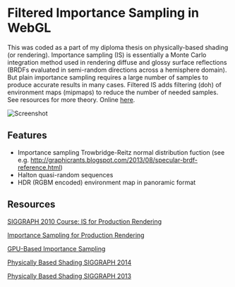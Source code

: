 Filtered Importance Sampling in WebGL
=====================================

This was coded as a part of my diploma thesis on physically-based shading (or rendering).
Importance sampling (IS) is essentially a Monte Carlo integration method used in rendering
diffuse and glossy surface reflections (BRDFs evaluated in semi-random directions across a hemisphere domain).
But plain importance sampling requires a large number of samples to produce accurate
results in many cases. Filtered IS adds filtering (doh) of environment maps (mipmaps)
to reduce the number of needed samples.
See resources for more theory. Online [here](http://matejd.github.io/filtered-is/).

![Screenshot](http://matejd.github.io/filtered-is/walt-importance-sampling.png)


Features
--------

- Importance sampling Trowbridge-Reitz normal distribution fuction (see e.g. http://graphicrants.blogspot.com/2013/08/specular-brdf-reference.html)
- Halton quasi-random sequences
- HDR (RGBM encoded) environment map in panoramic format


Resources
---------

[SIGGRAPH 2010 Course: IS for Production Rendering](https://sites.google.com/site/isrendering/)

[Importance Sampling for Production Rendering](http://www.igorsklyar.com/system/documents/papers/4/fiscourse.comp.pdf)

[GPU-Based Importance Sampling](http://http.developer.nvidia.com/GPUGems3/gpugems3_ch20.html)

[Physically Based Shading SIGGRAPH 2014](http://blog.selfshadow.com/publications/s2014-shading-course/)

[Physically Based Shading SIGGRAPH 2013](http://blog.selfshadow.com/publications/s2013-shading-course/)
